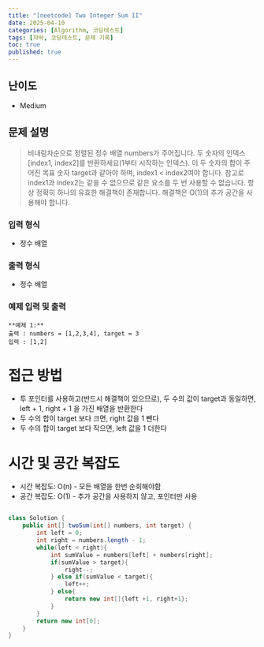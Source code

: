 ```yaml
---
title: "[neetcode] Two Integer Sum II"
date: 2025-04-10
categories: [Algorithm, 코딩테스트]
tags: [자바, 코딩테스트, 문제 기록]
toc: true
published: true
---
```


## 난이도 
- Medium
## 문제 설명
> 비내림차순으로 정렬된 정수 배열 numbers가 주어집니다.
> 두 숫자의 인덱스 [index1, index2]를 반환하세요(1부터 시작하는 인덱스). 이 두 숫자의 합이 주어진 목표 숫자 target과 같아야 하며, index1 < index2여야 합니다. 참고로 index1과 index2는 같을 수 없으므로 같은 요소를 두 번 사용할 수 없습니다.
> 항상 정확히 하나의 유효한 해결책이 존재합니다.
> 해결책은 O(1)의 추가 공간을 사용해야 합니다.

### 입력 형식
- 정수 배열

### 출력 형식
- 정수 배열

### 예제 입력 및 출력
```plaintext
**예제 1:**
출력 : numbers = [1,2,3,4], target = 3
입력 : [1,2]
```

# 접근 방법
- 투 포인터를 사용하고(반드시 해결책이 있으므로), 두 수의 값이 target과 동일하면, left + 1, right + 1 을 가진 배열을 반환한다
- 두 수의 합이 target 보다 크면, right 값을 1 뺀다
- 두 수의 합이 target 보다 작으면, left 값을 1 더한다

# 시간 및 공간 복잡도
- 시간 복잡도: O(n) - 모든 배열을 한번 순회해야함
- 공간 복잡도: O(1) - 추가 공간을 사용하지 않고, 포인터만 사용

```java

class Solution {
    public int[] twoSum(int[] numbers, int target) {
        int left = 0;
        int right = numbers.length - 1;
        while(left < right){
            int sumValue = numbers[left] + numbers[right];
            if(sumValue > target){
                right--;
            } else if(sumValue < target){
                left++;
            } else{
                return new int[]{left +1, right+1};
            }
        }
        return new int[0];
    }
}
```